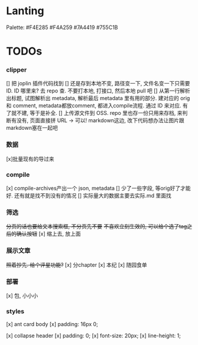 # Lanting

Palette: #F4E285 #F4A259 #7A4419 #755C1B

# TODOs

### clipper
[] 把 joplin 插件代码找到
[] 还是存到本地不变, 路径变一下, 文件名变一下只需要 ID. ID 哪里来? 去 repo 查. 不要打本地, 打接口, 然后本地 pull 吧
[] 从第一行解析出标题, 试图解析出 metadata, 解析最后 metadata 里有用的部分. 建对应的 orig 和 comment, metadata都放comment, 都进入compile流程. 通过 ID 来对应. 有了就不建, 等于是补全.
[] 上传源文件到 OSS. repo 里也存一份只用来存档, 来判断有没有, 页面直接拼 URL -> 可以! markdown这边, 改下代码想办法让图片跟markdown塞在一起吧

### 数据
[x]批量现有的导过来

### compile
[x] compile-archives产出一个 json, metadata
[] 少了一些字段, 等orig好了才能好. 还有就是找不到没有的情况
[] 实际量大的数据主要去实际.md 里面找

### 筛选
~~分页的话也要给文本搜索框, 不分页先不要~~
~~不喜欢立刻生效的, 可以给个选了tag之后的确认按钮~~
[x] 缩上去, 放上面

### 展示文章
~~照着抄先. 给个评星功能?~~
[x] 分chapter
[x] 本纪
[x] 随园食单

### 部署
[x] 包, 小小小

### styles
[x] ant card body
[x] padding: 16px 0;

[x] collapse header
[x] padding: 0;
[x] font-size: 20px;
[x] line-height: 1;
